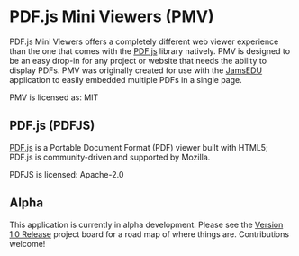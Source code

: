 # PDF.js Mini Viewers (PMV)
PDF.js Mini Viewers offers a completely different web viewer experience than the one that comes with the [PDF.js](https://github.com/mozilla/pdf.js) library natively. PMV is designed to be an easy drop-in for any project or website that needs the ability to display PDFs. PMV was originally created for use with the [JamsEDU](https://github.com/caboodle-tech/jams-edu) application to easily embedded multiple PDFs in a single page.

PMV is licensed as: MIT

## PDF.js (PDFJS)
[PDF.js](https://github.com/mozilla/pdf.js) is a Portable Document Format (PDF) viewer built with HTML5; PDF.js is community-driven and supported by Mozilla.

PDFJS is licensed: Apache-2.0

## Alpha
This application is currently in alpha development. Please see the [Version 1.0 Release](https://github.com/caboodle-tech/pdf.js-mini-viewers/projects) project board for a road map of where things are. Contributions welcome!